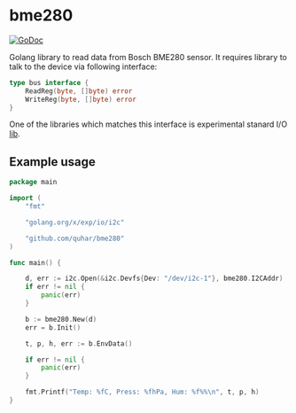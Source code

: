 # bme280
[![GoDoc](https://godoc.org/github.com/quhar/bme280?status.svg)](https://godoc.org/github.com/quhar/bme280)

Golang library to read data from Bosch BME280 sensor. It requires library to talk to the device via following interface:

```go
type bus interface {
	ReadReg(byte, []byte) error
	WriteReg(byte, []byte) error
}
```

One of the libraries which matches this interface is experimental stanard I/O [lib](https://godoc.org/golang.org/x/exp/io/i2c).

## Example usage

```go
package main

import (
	"fmt"

	"golang.org/x/exp/io/i2c"

	"github.com/quhar/bme280"
)

func main() {

	d, err := i2c.Open(&i2c.Devfs{Dev: "/dev/i2c-1"}, bme280.I2CAddr)
	if err != nil {
		panic(err)
	}

	b := bme280.New(d)
	err = b.Init()

	t, p, h, err := b.EnvData()

	if err != nil {
		panic(err)
	}

	fmt.Printf("Temp: %fC, Press: %fhPa, Hum: %f%%\n", t, p, h)
}
```
